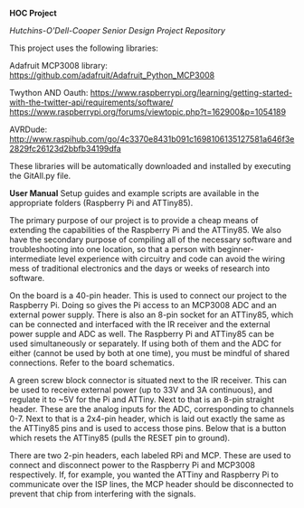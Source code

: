 **HOC Project**

*Hutchins-O'Dell-Cooper Senior Design Project Repository*

This project uses the following libraries:

Adafruit MCP3008 library:
https://github.com/adafruit/Adafruit_Python_MCP3008

Twython AND Oauth:
https://www.raspberrypi.org/learning/getting-started-with-the-twitter-api/requirements/software/
https://www.raspberrypi.org/forums/viewtopic.php?t=162900&p=1054189

AVRDude:
http://www.raspihub.com/go/4c3370e8431b091c1698106135127581a646f3e2829fc26123d2bbfb34199dfa

These libraries will be automatically downloaded and installed by executing the GitAll.py file.

**User Manual**
Setup guides and example scripts are available in the appropriate folders (Raspberry Pi and ATTiny85).

The primary purpose of our project is to provide a cheap means of extending the capabilities of the Raspberry Pi and the ATTiny85. We also have the secondary purpose of compiling all of the necessary software and troubleshooting into one location, so that a person with beginner-intermediate level experience with circuitry and code can avoid the wiring mess of traditional electronics and the days or weeks of research into software.

On the board is a 40-pin header. This is used to connect our project to the Raspberry Pi. Doing so gives the Pi access to an MCP3008 ADC and an external power supply. There is also an 8-pin socket for an ATTiny85, which can be connected and interfaced with the IR receiver and the external power supple and ADC as well. The Raspberry Pi and ATTiny85 can be used simultaneously or separately. If using both of them and the ADC for either (cannot be used by both at one time), you must be mindful of shared connections. Refer to the board schematics.

A green screw block connector is situated next to the IR receiver. This can be used to receive external power (up to 33V and 3A continuous), and regulate it to ~5V for the Pi and ATTiny. Next to that is an 8-pin straight header. These are the analog inputs for the ADC, corresponding to channels 0-7. Next to that is a 2x4-pin header, which is laid out exactly the same as the ATTiny85 pins and is used to access those pins. Below that is a button which resets the ATTiny85 (pulls the RESET pin to ground).

There are two 2-pin headers, each labeled RPi and MCP. These are used to connect and disconnect power to the Raspberry Pi and MCP3008 respectively. If, for example, you wanted the ATTiny and Raspberry Pi to communicate over the ISP lines, the MCP header should be disconnected to prevent that chip from interfering with the signals.
